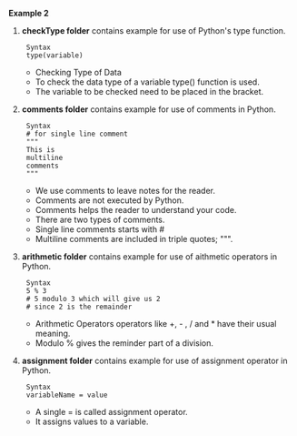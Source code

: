 **Example 2**


1. **checkType folder** contains example for use of Python's type function.

        Syntax
        type(variable)
    
    - Checking Type of Data
    - To check the data type of a variable type() function is used.
    - The variable to be checked need to be placed in the bracket.

2. **comments folder** contains example for use of comments in Python.

        Syntax
        # for single line comment
        """
        This is
        multiline
        comments
        """
    
    - We use comments to leave notes for the reader. 
    - Comments are not executed by Python. 
    - Comments helps the reader to understand your code.
    - There are two types of comments. 
    - Single line comments starts with #
    - Multiline comments are included in triple quotes; """.

3. **arithmetic folder** contains example for use of aithmetic operators in Python.

        Syntax
        5 % 3 
        # 5 modulo 3 which will give us 2
        # since 2 is the remainder
    
    - Arithmetic Operators operators like +, - , / and * have their usual meaning.
    - Modulo % gives the reminder part of a division.

4. **assignment folder** contains example for use of assignment operator in Python.

        Syntax
        variableName = value
    
    - A single = is called assignment operator. 
    - It assigns values to a variable.
